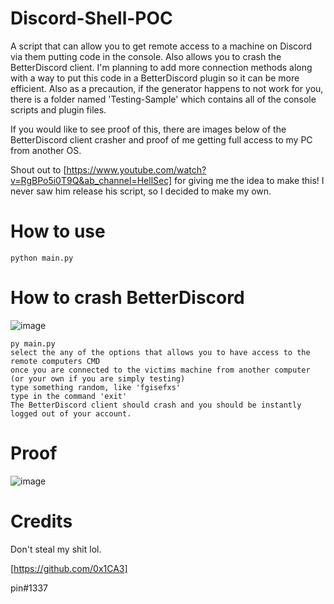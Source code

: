 # Discord-Shell-POC
A script that can allow you to get remote access to a machine on Discord via them putting code in the console. Also allows you to crash the BetterDiscord client. I'm planning to add more connection methods along with a way to put this code in a BetterDiscord plugin so it can be more efficient. Also as a precaution, if the generator happens to not work for you, there is a folder named 'Testing-Sample' which contains all of the console scripts and plugin files.

If you would like to see proof of this, there are images below of the BetterDiscord client crasher and proof of me getting full access to my PC from another OS.

Shout out to [https://www.youtube.com/watch?v=RgBPo5i0T9Q&ab_channel=HellSec] for giving me the idea to make this! I never saw him release his script, so I decided to make my own.

# How to use
```
python main.py
```
# How to crash BetterDiscord
![image](https://user-images.githubusercontent.com/78043996/117033138-0b025300-ac8d-11eb-8531-2b07d3a27289.png)
```
py main.py
select the any of the options that allows you to have access to the remote computers CMD
once you are connected to the victims machine from another computer (or your own if you are simply testing)
type something random, like 'fgisefxs'
type in the command 'exit'
The BetterDiscord client should crash and you should be instantly logged out of your account.
```

# Proof
![image](https://user-images.githubusercontent.com/78043996/117033909-c3c89200-ac8d-11eb-82d6-9d55bece837f.png)

# Credits
Don't steal my shit lol.

[https://github.com/0x1CA3]

pin#1337
